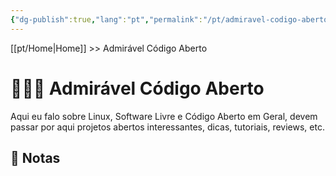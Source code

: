 ```yaml
---
{"dg-publish":true,"lang":"pt","permalink":"/pt/admiravel-codigo-aberto/index/","dgPassFrontmatter":true}
---
```


[[pt/Home\|Home]] >> Admirável Código Aberto
# 🧑🏻‍💻 Admirável Código Aberto

Aqui eu falo sobre Linux, Software Livre e Código Aberto em Geral, devem passar por aqui projetos abertos interessantes, dicas, tutoriais, reviews, etc. 

## 📒 Notas